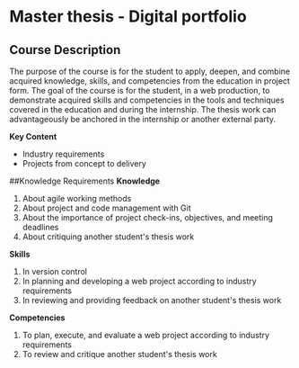 # Master thesis - Digital portfolio

## Course Description

The purpose of the course is for the student to apply, deepen, and combine acquired knowledge, skills, and competencies from the education in project form. The goal of the course is for the student, in a web production, to demonstrate acquired skills and competencies in the tools and techniques covered in the education and during the internship. The thesis work can advantageously be anchored in the internship or another external party.

**Key Content**
- Industry requirements
- Projects from concept to delivery

##Knowledge Requirements
**Knowledge**
1. About agile working methods
2. About project and code management with Git
3. About the importance of project check-ins, objectives, and meeting deadlines
4. About critiquing another student's thesis work

**Skills**
1. In version control
2. In planning and developing a web project according to industry requirements
3. In reviewing and providing feedback on another student's thesis work

**Competencies**
1. To plan, execute, and evaluate a web project according to industry requirements
2. To review and critique another student's thesis work

